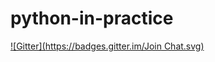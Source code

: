 # python-in-practice
[![Gitter](https://badges.gitter.im/Join Chat.svg)](https://gitter.im/wikibook/python-in-practice?utm_source=badge&utm_medium=badge&utm_campaign=pr-badge)